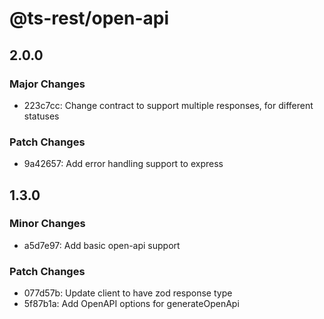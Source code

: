 # @ts-rest/open-api

## 2.0.0

### Major Changes

- 223c7cc: Change contract to support multiple responses, for different statuses

### Patch Changes

- 9a42657: Add error handling support to express

## 1.3.0

### Minor Changes

- a5d7e97: Add basic open-api support

### Patch Changes

- 077d57b: Update client to have zod response type
- 5f87b1a: Add OpenAPI options for generateOpenApi
